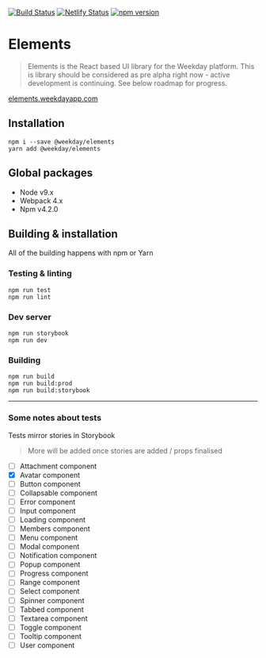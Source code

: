 [![Build Status](https://travis-ci.org/weekday/elements.svg?branch=master)](https://travis-ci.org/weekday/elements)
[![Netlify Status](https://api.netlify.com/api/v1/badges/80d2fa2c-9ecf-44a8-9856-356975515b11/deploy-status)](https://app.netlify.com/sites/wizardly-jones-2c1356/deploys)
[![npm version](https://badge.fury.io/js/%40tryweekday%2Felements.svg)](https://badge.fury.io/js/%40tryweekday%2Felements)

# Elements
> Elements is the React based UI library for the Weekday platform. This is library should be considered as pre alpha right now - active development is continuing. See below roadmap for progress.

[elements.weekdayapp.com](https://elements.weekdayapp.com)

## Installation
```
npm i --save @weekday/elements
yarn add @weekday/elements
```

## Global packages
- Node v9.x
- Webpack 4.x
- Npm v4.2.0

## Building & installation
All of the building happens with npm or Yarn

### Testing & linting
```
npm run test
npm run lint
```
### Dev server
```
npm run storybook
npm run dev
```

### Building
```
npm run build
npm run build:prod
npm run build:storybook
```

---

### Some notes about tests

Tests mirror stories in Storybook

> More will be added once stories are added / props finalised

- [ ] Attachment component
- [x] Avatar component
- [ ] Button component
- [ ] Collapsable component
- [ ] Error component
- [ ] Input component
- [ ] Loading component
- [ ] Members component
- [ ] Menu component
- [ ] Modal component
- [ ] Notification component
- [ ] Popup component
- [ ] Progress component
- [ ] Range component
- [ ] Select component
- [ ] Spinner component
- [ ] Tabbed component
- [ ] Textarea component
- [ ] Toggle component
- [ ] Tooltip component
- [ ] User component
